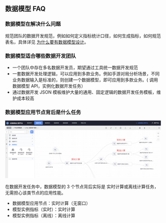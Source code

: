 数据模型 FAQ
----

### 数据模型在解决什么问题
规范团队的数据开发规范，例如如何定义指标统计口径，如何生成指标，如何规范表名，具体详见 [为什么要有数据模型设计](../concepts.md)。

### 数据模型适合哪些数据开发团队
- 一个团队中存在多名数据开发员，期望通过工具统一数据开发规范
- 一套数据开发处理逻辑，可以应用到多款业务。例如手游对局分析场景，不同业务数据输入是标准的，则创建一个数据模型，即可应用到多款业务。( 调用数据模型 API，实例化数据开发任务）
- 通过数据开发 JSON 模板维护大量的通用、固定逻辑的数据开发任务模板，维护成本较高

### 数据模型应用节点背后是什么任务

![-w1752](media/16379996242786.jpg)

在数据开发任务中，数据模型的 3 个节点背后实际是 实时计算或离线计算任务，无需担心该类节点的应用性能。
- 数据模型应用节点：实时计算（无窗口）
- 模型实例指标（实时）：实时计算
- 模型实例指标（离线）：离线计算